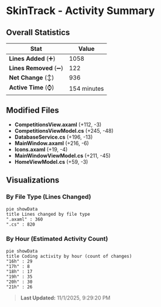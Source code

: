 # SkinTrack - Activity Summary 

## Overall Statistics

| Stat                   | Value                                                             |
| ---------------------- | ----------------------------------------------------------------- |
| **Lines Added** (➕)   | 1058                                          |
| **Lines Removed** (➖) | 122                                        |
| **Net Change** (↕)    | 936                |
| **Active Time** (⌚)   | 154 minutes |


## Modified Files
- **CompetitionsView.axaml** (+112, -3)
- **CompetitionsViewModel.cs** (+245, -48)
- **DatabaseService.cs** (+196, -13)
- **MainWindow.axaml** (+216, -6)
- **Icons.axaml** (+19, -4)
- **MainWindowViewModel.cs** (+211, -45)
- **HomeViewModel.cs** (+59, -3)

## Visualizations

### By File Type (Lines Changed)

```mermaid
pie showData
title Lines changed by file type
".axaml" : 360
".cs" : 820
```

### By Hour (Estimated Activity Count)

```mermaid
pie showData
title Coding activity by hour (count of changes)
"16h" : 29
"17h" : 8
"18h" : 17
"19h" : 35
"20h" : 30
"21h" : 26
```


> **Last Updated:** 11/1/2025, 9:29:20 PM